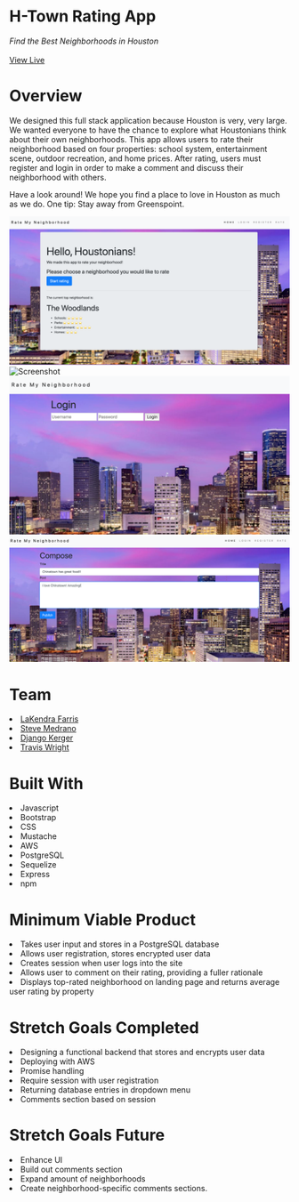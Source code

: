 # H-Town Rating App 
<i>Find the Best Neighborhoods in Houston</i>
<br>
<br>
<a href ="http://ec2-3-21-241-5.us-east-2.compute.amazonaws.com/home">View Live</a>

# Overview 
<p>We designed this full stack application because Houston is very, very large. We wanted everyone to have the chance to explore what Houstonians think about their own neighborhoods. This app allows users to rate their neighborhood based on four properties: school system, entertainment scene, outdoor recreation, and home prices. After rating, users must register and login in order to make a comment and discuss their neighborhood with others. 
  
Have a look around! We hope you find a place to love in Houston as much as we do. One tip: Stay away from Greenspoint.</p>

![Screenshot](https://github.com/DjangoKerger/HtownAPP/blob/master/Screen%20Shot%202020-05-29%20at%2010.20.58%20AM.png)
![Screenshot](https://github.com/DjangoKerger/HtownAPP/blob/master/Screen%20Shot%202020-05-29%20at%2010.21.38%20AM.png)
![Screenshot](https://github.com/DjangoKerger/HtownAPP/blob/master/Screen%20Shot%202020-05-29%20at%2010.21.14%20AM.png)
![Screenshot](https://github.com/DjangoKerger/HtownAPP/blob/master/Screen%20Shot%202020-05-29%20at%2010.22.11%20AM.png)

# Team

<li><a href ="https://github.com/lakendrafarris">LaKendra Farris</a></li>
<li><a href ="https://github.com/sMedrano101">Steve Medrano</a></li>
<li><a href ="https://github.com/DjangoKerger">Django Kerger</a></li>
<li><a href ="https://github.com/sivart-wright">Travis Wright</a></li>
  
# Built With
<li>Javascript</li>
<li>Bootstrap</li>
<li>CSS</li>
<li>Mustache</li>
<li>AWS</li>
<li>PostgreSQL</li>
<li>Sequelize</li>
<li>Express</li>
<li>npm</li>

# Minimum Viable Product

<li>Takes user input and stores in a PostgreSQL database</li>
<li>Allows user registration, stores encrypted user data</li>
<li>Creates session when user logs into the site</li>
<li>Allows user to comment on their rating, providing a fuller rationale</li>
<li>Displays top-rated neighborhood on landing page and returns average user rating by property</li>


# Stretch Goals Completed
<li>Designing a functional backend that stores and encrypts user data</li>
<li>Deploying with AWS</li>
<li>Promise handling</li>
<li>Require session with user registration</li>
<li>Returning database entries in dropdown menu</li>
<li>Comments section based on session</li>

# Stretch Goals Future
<li>Enhance UI</li>
<li>Build out comments section</li>
<li>Expand amount of neighborhoods</li>
<li>Create neighborhood-specific comments sections.</li>
